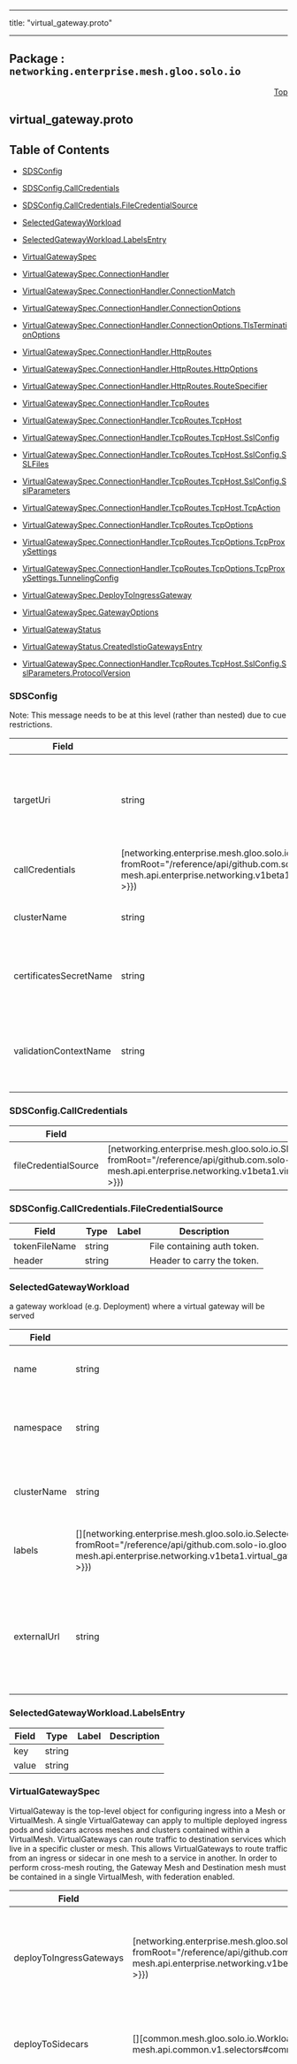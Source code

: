 
---

title: "virtual_gateway.proto"

---

## Package : `networking.enterprise.mesh.gloo.solo.io`



<a name="top"></a>

<a name="API Reference for virtual_gateway.proto"></a>
<p align="right"><a href="#top">Top</a></p>

## virtual_gateway.proto


## Table of Contents
  - [SDSConfig](#networking.enterprise.mesh.gloo.solo.io.SDSConfig)
  - [SDSConfig.CallCredentials](#networking.enterprise.mesh.gloo.solo.io.SDSConfig.CallCredentials)
  - [SDSConfig.CallCredentials.FileCredentialSource](#networking.enterprise.mesh.gloo.solo.io.SDSConfig.CallCredentials.FileCredentialSource)
  - [SelectedGatewayWorkload](#networking.enterprise.mesh.gloo.solo.io.SelectedGatewayWorkload)
  - [SelectedGatewayWorkload.LabelsEntry](#networking.enterprise.mesh.gloo.solo.io.SelectedGatewayWorkload.LabelsEntry)
  - [VirtualGatewaySpec](#networking.enterprise.mesh.gloo.solo.io.VirtualGatewaySpec)
  - [VirtualGatewaySpec.ConnectionHandler](#networking.enterprise.mesh.gloo.solo.io.VirtualGatewaySpec.ConnectionHandler)
  - [VirtualGatewaySpec.ConnectionHandler.ConnectionMatch](#networking.enterprise.mesh.gloo.solo.io.VirtualGatewaySpec.ConnectionHandler.ConnectionMatch)
  - [VirtualGatewaySpec.ConnectionHandler.ConnectionOptions](#networking.enterprise.mesh.gloo.solo.io.VirtualGatewaySpec.ConnectionHandler.ConnectionOptions)
  - [VirtualGatewaySpec.ConnectionHandler.ConnectionOptions.TlsTerminationOptions](#networking.enterprise.mesh.gloo.solo.io.VirtualGatewaySpec.ConnectionHandler.ConnectionOptions.TlsTerminationOptions)
  - [VirtualGatewaySpec.ConnectionHandler.HttpRoutes](#networking.enterprise.mesh.gloo.solo.io.VirtualGatewaySpec.ConnectionHandler.HttpRoutes)
  - [VirtualGatewaySpec.ConnectionHandler.HttpRoutes.HttpOptions](#networking.enterprise.mesh.gloo.solo.io.VirtualGatewaySpec.ConnectionHandler.HttpRoutes.HttpOptions)
  - [VirtualGatewaySpec.ConnectionHandler.HttpRoutes.RouteSpecifier](#networking.enterprise.mesh.gloo.solo.io.VirtualGatewaySpec.ConnectionHandler.HttpRoutes.RouteSpecifier)
  - [VirtualGatewaySpec.ConnectionHandler.TcpRoutes](#networking.enterprise.mesh.gloo.solo.io.VirtualGatewaySpec.ConnectionHandler.TcpRoutes)
  - [VirtualGatewaySpec.ConnectionHandler.TcpRoutes.TcpHost](#networking.enterprise.mesh.gloo.solo.io.VirtualGatewaySpec.ConnectionHandler.TcpRoutes.TcpHost)
  - [VirtualGatewaySpec.ConnectionHandler.TcpRoutes.TcpHost.SslConfig](#networking.enterprise.mesh.gloo.solo.io.VirtualGatewaySpec.ConnectionHandler.TcpRoutes.TcpHost.SslConfig)
  - [VirtualGatewaySpec.ConnectionHandler.TcpRoutes.TcpHost.SslConfig.SSLFiles](#networking.enterprise.mesh.gloo.solo.io.VirtualGatewaySpec.ConnectionHandler.TcpRoutes.TcpHost.SslConfig.SSLFiles)
  - [VirtualGatewaySpec.ConnectionHandler.TcpRoutes.TcpHost.SslConfig.SslParameters](#networking.enterprise.mesh.gloo.solo.io.VirtualGatewaySpec.ConnectionHandler.TcpRoutes.TcpHost.SslConfig.SslParameters)
  - [VirtualGatewaySpec.ConnectionHandler.TcpRoutes.TcpHost.TcpAction](#networking.enterprise.mesh.gloo.solo.io.VirtualGatewaySpec.ConnectionHandler.TcpRoutes.TcpHost.TcpAction)
  - [VirtualGatewaySpec.ConnectionHandler.TcpRoutes.TcpOptions](#networking.enterprise.mesh.gloo.solo.io.VirtualGatewaySpec.ConnectionHandler.TcpRoutes.TcpOptions)
  - [VirtualGatewaySpec.ConnectionHandler.TcpRoutes.TcpOptions.TcpProxySettings](#networking.enterprise.mesh.gloo.solo.io.VirtualGatewaySpec.ConnectionHandler.TcpRoutes.TcpOptions.TcpProxySettings)
  - [VirtualGatewaySpec.ConnectionHandler.TcpRoutes.TcpOptions.TcpProxySettings.TunnelingConfig](#networking.enterprise.mesh.gloo.solo.io.VirtualGatewaySpec.ConnectionHandler.TcpRoutes.TcpOptions.TcpProxySettings.TunnelingConfig)
  - [VirtualGatewaySpec.DeployToIngressGateway](#networking.enterprise.mesh.gloo.solo.io.VirtualGatewaySpec.DeployToIngressGateway)
  - [VirtualGatewaySpec.GatewayOptions](#networking.enterprise.mesh.gloo.solo.io.VirtualGatewaySpec.GatewayOptions)
  - [VirtualGatewayStatus](#networking.enterprise.mesh.gloo.solo.io.VirtualGatewayStatus)
  - [VirtualGatewayStatus.CreatedIstioGatewaysEntry](#networking.enterprise.mesh.gloo.solo.io.VirtualGatewayStatus.CreatedIstioGatewaysEntry)

  - [VirtualGatewaySpec.ConnectionHandler.TcpRoutes.TcpHost.SslConfig.SslParameters.ProtocolVersion](#networking.enterprise.mesh.gloo.solo.io.VirtualGatewaySpec.ConnectionHandler.TcpRoutes.TcpHost.SslConfig.SslParameters.ProtocolVersion)






<a name="networking.enterprise.mesh.gloo.solo.io.SDSConfig"></a>

### SDSConfig
Note: This message needs to be at this level (rather than nested) due to cue restrictions.


| Field | Type | Label | Description |
| ----- | ---- | ----- | ----------- |
| targetUri | string |  | Target uri for the sds channel. currently only a unix domain socket is supported. |
  | callCredentials | [networking.enterprise.mesh.gloo.solo.io.SDSConfig.CallCredentials]({{< versioned_link_path fromRoot="/reference/api/github.com.solo-io.gloo-mesh.api.enterprise.networking.v1beta1.virtual_gateway#networking.enterprise.mesh.gloo.solo.io.SDSConfig.CallCredentials" >}}) |  | Call credentials. |
  | clusterName | string |  | The name of the sds cluster in envoy |
  | certificatesSecretName | string |  | The name of the secret containing the certificate |
  | validationContextName | string |  | The name of secret containing the validation context (i.e. root ca) |
  





<a name="networking.enterprise.mesh.gloo.solo.io.SDSConfig.CallCredentials"></a>

### SDSConfig.CallCredentials



| Field | Type | Label | Description |
| ----- | ---- | ----- | ----------- |
| fileCredentialSource | [networking.enterprise.mesh.gloo.solo.io.SDSConfig.CallCredentials.FileCredentialSource]({{< versioned_link_path fromRoot="/reference/api/github.com.solo-io.gloo-mesh.api.enterprise.networking.v1beta1.virtual_gateway#networking.enterprise.mesh.gloo.solo.io.SDSConfig.CallCredentials.FileCredentialSource" >}}) |  | Call credentials are coming from a file, |
  





<a name="networking.enterprise.mesh.gloo.solo.io.SDSConfig.CallCredentials.FileCredentialSource"></a>

### SDSConfig.CallCredentials.FileCredentialSource



| Field | Type | Label | Description |
| ----- | ---- | ----- | ----------- |
| tokenFileName | string |  | File containing auth token. |
  | header | string |  | Header to carry the token. |
  





<a name="networking.enterprise.mesh.gloo.solo.io.SelectedGatewayWorkload"></a>

### SelectedGatewayWorkload
a gateway workload (e.g. Deployment) where a virtual gateway will be served


| Field | Type | Label | Description |
| ----- | ---- | ----- | ----------- |
| name | string |  | the name of the gateway workload |
  | namespace | string |  | the namespace where the gateway workload is running |
  | clusterName | string |  | the cluster where the gateway workload is running |
  | labels | [][networking.enterprise.mesh.gloo.solo.io.SelectedGatewayWorkload.LabelsEntry]({{< versioned_link_path fromRoot="/reference/api/github.com.solo-io.gloo-mesh.api.enterprise.networking.v1beta1.virtual_gateway#networking.enterprise.mesh.gloo.solo.io.SelectedGatewayWorkload.LabelsEntry" >}}) | repeated | the labels used to identify the gateway workload |
  | externalUrl | string |  | the external URL by which the gateway can be accessed on the given workload, if it exists |
  





<a name="networking.enterprise.mesh.gloo.solo.io.SelectedGatewayWorkload.LabelsEntry"></a>

### SelectedGatewayWorkload.LabelsEntry



| Field | Type | Label | Description |
| ----- | ---- | ----- | ----------- |
| key | string |  |  |
  | value | string |  |  |
  





<a name="networking.enterprise.mesh.gloo.solo.io.VirtualGatewaySpec"></a>

### VirtualGatewaySpec
VirtualGateway is the top-level object for configuring ingress into a Mesh or VirtualMesh. A single VirtualGateway can apply to multiple deployed ingress pods and sidecars across meshes and clusters contained within a VirtualMesh. VirtualGateways can route traffic to destination services which live in a specific cluster or mesh. This allows VirtualGateways to route traffic from an ingress or sidecar in one mesh to a service in another. In order to perform cross-mesh routing, the Gateway Mesh and Destination mesh must be contained in a single VirtualMesh, with federation enabled.


| Field | Type | Label | Description |
| ----- | ---- | ----- | ----------- |
| deployToIngressGateways | [networking.enterprise.mesh.gloo.solo.io.VirtualGatewaySpec.DeployToIngressGateway]({{< versioned_link_path fromRoot="/reference/api/github.com.solo-io.gloo-mesh.api.enterprise.networking.v1beta1.virtual_gateway#networking.enterprise.mesh.gloo.solo.io.VirtualGatewaySpec.DeployToIngressGateway" >}}) |  | deploy this VirtualGateway to one or more Ingress Gateway workloads {{/* TODO: evaluate supporting multiple ingress gateway deployments per VG */}} |
  | deployToSidecars | [][common.mesh.gloo.solo.io.WorkloadSelector]({{< versioned_link_path fromRoot="/reference/api/github.com.solo-io.gloo-mesh.api.common.v1.selectors#common.mesh.gloo.solo.io.WorkloadSelector" >}}) | repeated | deploy this VirtualGateway to one or more workload sidecars {{/* NOTE: unimplemented */}} |
  | connectionHandlers | [][networking.enterprise.mesh.gloo.solo.io.VirtualGatewaySpec.ConnectionHandler]({{< versioned_link_path fromRoot="/reference/api/github.com.solo-io.gloo-mesh.api.enterprise.networking.v1beta1.virtual_gateway#networking.enterprise.mesh.gloo.solo.io.VirtualGatewaySpec.ConnectionHandler" >}}) | repeated | Each Gateway must implement one or more ConnectionHandlers. A ConnectionHandler instructs the gateway how to handle clients which have connected to the specified bind address. Typically `connectionHandlers` will consist of a single `http` handler which serves HTTP Routes defined in a set of VirtualHosts. Multiple `connectionHandlers` can be specified to provide different behavior on the same Gateway, e.g. one for TCP and one for HTTP traffic. NOTE: Currently having multiple connection handlers is NOT supported. Only exactly ONE connection handler can be specified. |
  | options | [networking.enterprise.mesh.gloo.solo.io.VirtualGatewaySpec.GatewayOptions]({{< versioned_link_path fromRoot="/reference/api/github.com.solo-io.gloo-mesh.api.enterprise.networking.v1beta1.virtual_gateway#networking.enterprise.mesh.gloo.solo.io.VirtualGatewaySpec.GatewayOptions" >}}) |  | Options applied to all clients who connect to this gateway |
  





<a name="networking.enterprise.mesh.gloo.solo.io.VirtualGatewaySpec.ConnectionHandler"></a>

### VirtualGatewaySpec.ConnectionHandler
Each ConnnectionHandler specifies a `connectionMatch` (required if using multiple ConnectionHandlers) and a set of (HTTP or TCP) routes to serve matched connections.


| Field | Type | Label | Description |
| ----- | ---- | ----- | ----------- |
| connectionMatch | [networking.enterprise.mesh.gloo.solo.io.VirtualGatewaySpec.ConnectionHandler.ConnectionMatch]({{< versioned_link_path fromRoot="/reference/api/github.com.solo-io.gloo-mesh.api.enterprise.networking.v1beta1.virtual_gateway#networking.enterprise.mesh.gloo.solo.io.VirtualGatewaySpec.ConnectionHandler.ConnectionMatch" >}}) |  | Additional options for matching a connection to a specific gateway. This is required when more than one `connectionHandler` is specified for a single gateway. Typically this is used to serve different |
  | http | [networking.enterprise.mesh.gloo.solo.io.VirtualGatewaySpec.ConnectionHandler.HttpRoutes]({{< versioned_link_path fromRoot="/reference/api/github.com.solo-io.gloo-mesh.api.enterprise.networking.v1beta1.virtual_gateway#networking.enterprise.mesh.gloo.solo.io.VirtualGatewaySpec.ConnectionHandler.HttpRoutes" >}}) |  |  |
  | tcp | [networking.enterprise.mesh.gloo.solo.io.VirtualGatewaySpec.ConnectionHandler.TcpRoutes]({{< versioned_link_path fromRoot="/reference/api/github.com.solo-io.gloo-mesh.api.enterprise.networking.v1beta1.virtual_gateway#networking.enterprise.mesh.gloo.solo.io.VirtualGatewaySpec.ConnectionHandler.TcpRoutes" >}}) |  |  |
  | connectionOptions | [networking.enterprise.mesh.gloo.solo.io.VirtualGatewaySpec.ConnectionHandler.ConnectionOptions]({{< versioned_link_path fromRoot="/reference/api/github.com.solo-io.gloo-mesh.api.enterprise.networking.v1beta1.virtual_gateway#networking.enterprise.mesh.gloo.solo.io.VirtualGatewaySpec.ConnectionHandler.ConnectionOptions" >}}) |  | Top level optional configuration for all routes on the ConnectionHandler. |
  





<a name="networking.enterprise.mesh.gloo.solo.io.VirtualGatewaySpec.ConnectionHandler.ConnectionMatch"></a>

### VirtualGatewaySpec.ConnectionHandler.ConnectionMatch
Look at what Envoy exposes, put them all(maybe?) here Should expose everything we can do with Envoy, ideally.


| Field | Type | Label | Description |
| ----- | ---- | ----- | ----------- |
| transportProtocol | string |  | Protocol |
  | serverNames | []string | repeated | If non-empty, a list of server names (e.g. SNI for TLS protocol) to consider when determining a `connectionMatch`. Those values will be compared against the server names of a new connection, when detected by one of the listener filters.<br>The server name will be matched against all wildcard domains, i.e. `www.example.com` will be first matched against `www.example.com`, then `*.example.com`, then ``*.com`.<br>Note that partial wildcards are not supported, and values like `*w.example.com` are invalid. |
  





<a name="networking.enterprise.mesh.gloo.solo.io.VirtualGatewaySpec.ConnectionHandler.ConnectionOptions"></a>

### VirtualGatewaySpec.ConnectionHandler.ConnectionOptions
TODO: Fill ConnectionOptions


| Field | Type | Label | Description |
| ----- | ---- | ----- | ----------- |
| tlsContext | [networking.enterprise.mesh.gloo.solo.io.VirtualGatewaySpec.ConnectionHandler.ConnectionOptions.TlsTerminationOptions]({{< versioned_link_path fromRoot="/reference/api/github.com.solo-io.gloo-mesh.api.enterprise.networking.v1beta1.virtual_gateway#networking.enterprise.mesh.gloo.solo.io.VirtualGatewaySpec.ConnectionHandler.ConnectionOptions.TlsTerminationOptions" >}}) |  | TODO |
  | strictFilterManagement | bool |  | Restricts filter from being added to the corresponding Envoy Listener unless they are explicitly configured in the connection handler options |
  | enableProxyProtocol | bool |  | enable PROXY protocol for this connection handler. |
  





<a name="networking.enterprise.mesh.gloo.solo.io.VirtualGatewaySpec.ConnectionHandler.ConnectionOptions.TlsTerminationOptions"></a>

### VirtualGatewaySpec.ConnectionHandler.ConnectionOptions.TlsTerminationOptions



| Field | Type | Label | Description |
| ----- | ---- | ----- | ----------- |
| presented | [google.protobuf.BoolValue]({{< versioned_link_path fromRoot="/reference/api/github.com.solo-io.protoc-gen-ext.external.google.protobuf.wrappers#google.protobuf.BoolValue" >}}) |  | If specified, the route will match against whether or not a certificate is presented. If not specified, certificate presentation status (true or false) will not be considered when route matching. |
  | validated | [google.protobuf.BoolValue]({{< versioned_link_path fromRoot="/reference/api/github.com.solo-io.protoc-gen-ext.external.google.protobuf.wrappers#google.protobuf.BoolValue" >}}) |  | If specified, the route will match against whether or not a certificate is validated. If not specified, certificate validation status (true or false) will not be considered when route matching. |
  





<a name="networking.enterprise.mesh.gloo.solo.io.VirtualGatewaySpec.ConnectionHandler.HttpRoutes"></a>

### VirtualGatewaySpec.ConnectionHandler.HttpRoutes



| Field | Type | Label | Description |
| ----- | ---- | ----- | ----------- |
| routeConfig | [][networking.enterprise.mesh.gloo.solo.io.VirtualGatewaySpec.ConnectionHandler.HttpRoutes.RouteSpecifier]({{< versioned_link_path fromRoot="/reference/api/github.com.solo-io.gloo-mesh.api.enterprise.networking.v1beta1.virtual_gateway#networking.enterprise.mesh.gloo.solo.io.VirtualGatewaySpec.ConnectionHandler.HttpRoutes.RouteSpecifier" >}}) | repeated |  |
  | routeOptions | [networking.enterprise.mesh.gloo.solo.io.VirtualGatewaySpec.ConnectionHandler.HttpRoutes.HttpOptions]({{< versioned_link_path fromRoot="/reference/api/github.com.solo-io.gloo-mesh.api.enterprise.networking.v1beta1.virtual_gateway#networking.enterprise.mesh.gloo.solo.io.VirtualGatewaySpec.ConnectionHandler.HttpRoutes.HttpOptions" >}}) |  | HTTP Listener Options // Root level RouteTable + VirtualHost + routes level |
  





<a name="networking.enterprise.mesh.gloo.solo.io.VirtualGatewaySpec.ConnectionHandler.HttpRoutes.HttpOptions"></a>

### VirtualGatewaySpec.ConnectionHandler.HttpRoutes.HttpOptions



| Field | Type | Label | Description |
| ----- | ---- | ----- | ----------- |
| csrf | [csrf.networking.mesh.gloo.solo.io.CsrfPolicy]({{< versioned_link_path fromRoot="/reference/api/github.com.solo-io.gloo-mesh.api.networking.v1.csrf.csrf#csrf.networking.mesh.gloo.solo.io.CsrfPolicy" >}}) |  | Configure Global CSRF options for clients connected to this Gateway. |
  | rateLimit | [ratelimit.networking.mesh.gloo.solo.io.GatewayRateLimit]({{< versioned_link_path fromRoot="/reference/api/github.com.solo-io.gloo-mesh.api.networking.v1.ratelimit.rate_limit#ratelimit.networking.mesh.gloo.solo.io.GatewayRateLimit" >}}) |  | Configure Global Rate limit options for clients connected to this Gateway. Rate limits must be configured on specific routes in order to enable rate limiting for a Gateway. |
  | extauth | [extauth.networking.mesh.gloo.solo.io.GatewayExtauth]({{< versioned_link_path fromRoot="/reference/api/github.com.solo-io.gloo-mesh.api.networking.v1.extauth.extauth#extauth.networking.mesh.gloo.solo.io.GatewayExtauth" >}}) |  | Configure the Global Extauth options for clients connected to this Gateway |
  





<a name="networking.enterprise.mesh.gloo.solo.io.VirtualGatewaySpec.ConnectionHandler.HttpRoutes.RouteSpecifier"></a>

### VirtualGatewaySpec.ConnectionHandler.HttpRoutes.RouteSpecifier



| Field | Type | Label | Description |
| ----- | ---- | ----- | ----------- |
| virtualHostSelector | [core.skv2.solo.io.ObjectSelector]({{< versioned_link_path fromRoot="/reference/api/github.com.solo-io.skv2.api.core.v1.core#core.skv2.solo.io.ObjectSelector" >}}) |  | RouteSelector is used to specify which VirtualHosts should be attached to this gateway. |
  | virtualHost | [networking.enterprise.mesh.gloo.solo.io.VirtualHostSpec]({{< versioned_link_path fromRoot="/reference/api/github.com.solo-io.gloo-mesh.api.enterprise.networking.v1beta1.virtual_host#networking.enterprise.mesh.gloo.solo.io.VirtualHostSpec" >}}) |  | VirtualHost allows in-lining a route table directly in the Gateway Resource, for simple configs using fewer CRDs. Note that Kubernetes admission validation of inline virtual hosts is disabled. For production, the use of `virtualHostSelector` is recommended. |
  





<a name="networking.enterprise.mesh.gloo.solo.io.VirtualGatewaySpec.ConnectionHandler.TcpRoutes"></a>

### VirtualGatewaySpec.ConnectionHandler.TcpRoutes



| Field | Type | Label | Description |
| ----- | ---- | ----- | ----------- |
| tcpHosts | [][networking.enterprise.mesh.gloo.solo.io.VirtualGatewaySpec.ConnectionHandler.TcpRoutes.TcpHost]({{< versioned_link_path fromRoot="/reference/api/github.com.solo-io.gloo-mesh.api.enterprise.networking.v1beta1.virtual_gateway#networking.enterprise.mesh.gloo.solo.io.VirtualGatewaySpec.ConnectionHandler.TcpRoutes.TcpHost" >}}) | repeated | TCP hosts that the gateway can route to |
  | options | [networking.enterprise.mesh.gloo.solo.io.VirtualGatewaySpec.ConnectionHandler.TcpRoutes.TcpOptions]({{< versioned_link_path fromRoot="/reference/api/github.com.solo-io.gloo-mesh.api.enterprise.networking.v1beta1.virtual_gateway#networking.enterprise.mesh.gloo.solo.io.VirtualGatewaySpec.ConnectionHandler.TcpRoutes.TcpOptions" >}}) |  | TCP Gateway configuration |
  





<a name="networking.enterprise.mesh.gloo.solo.io.VirtualGatewaySpec.ConnectionHandler.TcpRoutes.TcpHost"></a>

### VirtualGatewaySpec.ConnectionHandler.TcpRoutes.TcpHost



| Field | Type | Label | Description |
| ----- | ---- | ----- | ----------- |
| name | string |  | the logical name of the tcp host. names must be unique for each tcp host within a listener |
  | sslConfig | [networking.enterprise.mesh.gloo.solo.io.VirtualGatewaySpec.ConnectionHandler.TcpRoutes.TcpHost.SslConfig]({{< versioned_link_path fromRoot="/reference/api/github.com.solo-io.gloo-mesh.api.enterprise.networking.v1beta1.virtual_gateway#networking.enterprise.mesh.gloo.solo.io.VirtualGatewaySpec.ConnectionHandler.TcpRoutes.TcpHost.SslConfig" >}}) |  | If provided, the Gateway will serve TLS/SSL traffic for this set of routes |
  | destination | [networking.enterprise.mesh.gloo.solo.io.VirtualGatewaySpec.ConnectionHandler.TcpRoutes.TcpHost.TcpAction]({{< versioned_link_path fromRoot="/reference/api/github.com.solo-io.gloo-mesh.api.enterprise.networking.v1beta1.virtual_gateway#networking.enterprise.mesh.gloo.solo.io.VirtualGatewaySpec.ConnectionHandler.TcpRoutes.TcpHost.TcpAction" >}}) |  |  |
  





<a name="networking.enterprise.mesh.gloo.solo.io.VirtualGatewaySpec.ConnectionHandler.TcpRoutes.TcpHost.SslConfig"></a>

### VirtualGatewaySpec.ConnectionHandler.TcpRoutes.TcpHost.SslConfig
SslConfig contains the options necessary to configure a virtual host or listener to use TLS


| Field | Type | Label | Description |
| ----- | ---- | ----- | ----------- |
| secretRef | [core.skv2.solo.io.ObjectRef]({{< versioned_link_path fromRoot="/reference/api/github.com.solo-io.skv2.api.core.v1.core#core.skv2.solo.io.ObjectRef" >}}) |  | SecretRef contains the secret ref to a gloo tls secret or a kubernetes tls secret. gloo tls secret can contain a root ca as well if verification is needed. |
  | sslFiles | [networking.enterprise.mesh.gloo.solo.io.VirtualGatewaySpec.ConnectionHandler.TcpRoutes.TcpHost.SslConfig.SSLFiles]({{< versioned_link_path fromRoot="/reference/api/github.com.solo-io.gloo-mesh.api.enterprise.networking.v1beta1.virtual_gateway#networking.enterprise.mesh.gloo.solo.io.VirtualGatewaySpec.ConnectionHandler.TcpRoutes.TcpHost.SslConfig.SSLFiles" >}}) |  | SSLFiles reference paths to certificates which are local to the proxy |
  | sds | [networking.enterprise.mesh.gloo.solo.io.SDSConfig]({{< versioned_link_path fromRoot="/reference/api/github.com.solo-io.gloo-mesh.api.enterprise.networking.v1beta1.virtual_gateway#networking.enterprise.mesh.gloo.solo.io.SDSConfig" >}}) |  | Use secret discovery service. |
  | sniDomains | []string | repeated | optional. the SNI domains that should be considered for TLS connections |
  | verifySubjectAltName | []string | repeated | Verify that the Subject Alternative Name in the peer certificate is one of the specified values. note that a root_ca must be provided if this option is used. |
  | parameters | [networking.enterprise.mesh.gloo.solo.io.VirtualGatewaySpec.ConnectionHandler.TcpRoutes.TcpHost.SslConfig.SslParameters]({{< versioned_link_path fromRoot="/reference/api/github.com.solo-io.gloo-mesh.api.enterprise.networking.v1beta1.virtual_gateway#networking.enterprise.mesh.gloo.solo.io.VirtualGatewaySpec.ConnectionHandler.TcpRoutes.TcpHost.SslConfig.SslParameters" >}}) |  |  |
  | alpnProtocols | []string | repeated | Set Application Level Protocol Negotiation If empty, defaults to ["h2", "http/1.1"]. |
  





<a name="networking.enterprise.mesh.gloo.solo.io.VirtualGatewaySpec.ConnectionHandler.TcpRoutes.TcpHost.SslConfig.SSLFiles"></a>

### VirtualGatewaySpec.ConnectionHandler.TcpRoutes.TcpHost.SslConfig.SSLFiles



| Field | Type | Label | Description |
| ----- | ---- | ----- | ----------- |
| tlsCert | string |  |  |
  | tlsKey | string |  |  |
  | rootCa | string |  | for client cert validation. optional |
  





<a name="networking.enterprise.mesh.gloo.solo.io.VirtualGatewaySpec.ConnectionHandler.TcpRoutes.TcpHost.SslConfig.SslParameters"></a>

### VirtualGatewaySpec.ConnectionHandler.TcpRoutes.TcpHost.SslConfig.SslParameters
General TLS parameters. See the [envoy docs](https://www.envoyproxy.io/docs/envoy/latest/api-v2/api/v2/auth/cert.proto#envoy-api-enum-auth-tlsparameters-tlsprotocol) for more information on the meaning of these values.


| Field | Type | Label | Description |
| ----- | ---- | ----- | ----------- |
| minimumProtocolVersion | [networking.enterprise.mesh.gloo.solo.io.VirtualGatewaySpec.ConnectionHandler.TcpRoutes.TcpHost.SslConfig.SslParameters.ProtocolVersion]({{< versioned_link_path fromRoot="/reference/api/github.com.solo-io.gloo-mesh.api.enterprise.networking.v1beta1.virtual_gateway#networking.enterprise.mesh.gloo.solo.io.VirtualGatewaySpec.ConnectionHandler.TcpRoutes.TcpHost.SslConfig.SslParameters.ProtocolVersion" >}}) |  |  |
  | maximumProtocolVersion | [networking.enterprise.mesh.gloo.solo.io.VirtualGatewaySpec.ConnectionHandler.TcpRoutes.TcpHost.SslConfig.SslParameters.ProtocolVersion]({{< versioned_link_path fromRoot="/reference/api/github.com.solo-io.gloo-mesh.api.enterprise.networking.v1beta1.virtual_gateway#networking.enterprise.mesh.gloo.solo.io.VirtualGatewaySpec.ConnectionHandler.TcpRoutes.TcpHost.SslConfig.SslParameters.ProtocolVersion" >}}) |  |  |
  | cipherSuites | []string | repeated |  |
  | ecdhCurves | []string | repeated |  |
  





<a name="networking.enterprise.mesh.gloo.solo.io.VirtualGatewaySpec.ConnectionHandler.TcpRoutes.TcpHost.TcpAction"></a>

### VirtualGatewaySpec.ConnectionHandler.TcpRoutes.TcpHost.TcpAction
Name of the destinations the gateway can route to. Note: the destination spec and subsets are not supported in this context and will be ignored.


| Field | Type | Label | Description |
| ----- | ---- | ----- | ----------- |
| static | [core.skv2.solo.io.ObjectRef]({{< versioned_link_path fromRoot="/reference/api/github.com.solo-io.skv2.api.core.v1.core#core.skv2.solo.io.ObjectRef" >}}) |  | Reference to a gloo mesh Static Destination |
  | virtual | [core.skv2.solo.io.ObjectRef]({{< versioned_link_path fromRoot="/reference/api/github.com.solo-io.skv2.api.core.v1.core#core.skv2.solo.io.ObjectRef" >}}) |  | Reference to a gloo mesh VirtualDestination |
  | kube | [core.skv2.solo.io.ClusterObjectRef]({{< versioned_link_path fromRoot="/reference/api/github.com.solo-io.skv2.api.core.v1.core#core.skv2.solo.io.ClusterObjectRef" >}}) |  | Reference to a Kubernetes Service. Note that the service must exist in the same mesh or virtual mesh (with federation enabled) as each gateway workload which routes to this destination. |
  | forwardSniClusterName | [google.protobuf.Empty]({{< versioned_link_path fromRoot="/reference/api/github.com.solo-io.protoc-gen-ext.external.google.protobuf.empty#google.protobuf.Empty" >}}) |  | Forwards the request to a cluster name matching the TLS SNI name https://www.envoyproxy.io/docs/envoy/latest/api-v2/config/filter/network/sni_cluster/empty/sni_cluster Note: This filter will only work properly with TLS connections in which the upstream SNI domain is specified |
  | weight | uint32 |  | Relative weight of this destination to others in the same route. If omitted, all destinations in the route will be load balanced between evenly. |
  





<a name="networking.enterprise.mesh.gloo.solo.io.VirtualGatewaySpec.ConnectionHandler.TcpRoutes.TcpOptions"></a>

### VirtualGatewaySpec.ConnectionHandler.TcpRoutes.TcpOptions



| Field | Type | Label | Description |
| ----- | ---- | ----- | ----------- |
| tcpProxySettings | [networking.enterprise.mesh.gloo.solo.io.VirtualGatewaySpec.ConnectionHandler.TcpRoutes.TcpOptions.TcpProxySettings]({{< versioned_link_path fromRoot="/reference/api/github.com.solo-io.gloo-mesh.api.enterprise.networking.v1beta1.virtual_gateway#networking.enterprise.mesh.gloo.solo.io.VirtualGatewaySpec.ConnectionHandler.TcpRoutes.TcpOptions.TcpProxySettings" >}}) |  |  |
  





<a name="networking.enterprise.mesh.gloo.solo.io.VirtualGatewaySpec.ConnectionHandler.TcpRoutes.TcpOptions.TcpProxySettings"></a>

### VirtualGatewaySpec.ConnectionHandler.TcpRoutes.TcpOptions.TcpProxySettings



| Field | Type | Label | Description |
| ----- | ---- | ----- | ----------- |
| maxConnectAttempts | [google.protobuf.UInt32Value]({{< versioned_link_path fromRoot="/reference/api/github.com.solo-io.protoc-gen-ext.external.google.protobuf.wrappers#google.protobuf.UInt32Value" >}}) |  | Contains various settings for Envoy's tcp proxy filter. See here for more information: https://www.envoyproxy.io/docs/envoy/v1.10.0/api-v2/config/filter/network/tcp_proxy/v2/tcp_proxy.proto#envoy-api-msg-config-filter-network-tcp-proxy-v2-tcpproxy |
  | idleTimeout | [google.protobuf.Duration]({{< versioned_link_path fromRoot="/reference/api/github.com.solo-io.protoc-gen-ext.external.google.protobuf.duration#google.protobuf.Duration" >}}) |  |  |
  | tunnelingConfig | [networking.enterprise.mesh.gloo.solo.io.VirtualGatewaySpec.ConnectionHandler.TcpRoutes.TcpOptions.TcpProxySettings.TunnelingConfig]({{< versioned_link_path fromRoot="/reference/api/github.com.solo-io.gloo-mesh.api.enterprise.networking.v1beta1.virtual_gateway#networking.enterprise.mesh.gloo.solo.io.VirtualGatewaySpec.ConnectionHandler.TcpRoutes.TcpOptions.TcpProxySettings.TunnelingConfig" >}}) |  | If set, this configures tunneling, e.g. configuration options to tunnel multiple TCP payloads over a shared HTTP tunnel. If this message is absent, the payload will be proxied upstream as per usual. |
  





<a name="networking.enterprise.mesh.gloo.solo.io.VirtualGatewaySpec.ConnectionHandler.TcpRoutes.TcpOptions.TcpProxySettings.TunnelingConfig"></a>

### VirtualGatewaySpec.ConnectionHandler.TcpRoutes.TcpOptions.TcpProxySettings.TunnelingConfig
Configuration for tunneling TCP over other transports or application layers.


| Field | Type | Label | Description |
| ----- | ---- | ----- | ----------- |
| hostname | string |  | The hostname to send in the synthesized CONNECT headers to the upstream proxy. |
  





<a name="networking.enterprise.mesh.gloo.solo.io.VirtualGatewaySpec.DeployToIngressGateway"></a>

### VirtualGatewaySpec.DeployToIngressGateway
Options for deploying the VirtualGateway to an Istio Ingress Gateway


| Field | Type | Label | Description |
| ----- | ---- | ----- | ----------- |
| bindAddress | string |  | The bind address the gateway should serve traffic on This maps to the Envoy Listener address. Defaults to "::" or "0.0.0.0". |
  | bindPort | uint32 |  | The bind port where the gateway workload will listen for connections. This maps to the Envoy Listener port. |
  | gatewayWorkloads | [][common.mesh.gloo.solo.io.WorkloadSelector]({{< versioned_link_path fromRoot="/reference/api/github.com.solo-io.gloo-mesh.api.common.v1.selectors#common.mesh.gloo.solo.io.WorkloadSelector" >}}) | repeated | Select which gateway workloads (Envoy pods / Istio ingress-gateways) this config applies to. Ingress pods selected must be in the same Mesh (or Federated VirtualMesh) as the Destination services being routed to. |
  





<a name="networking.enterprise.mesh.gloo.solo.io.VirtualGatewaySpec.GatewayOptions"></a>

### VirtualGatewaySpec.GatewayOptions
TODO: Fill in more options<br>gateway-level options (only apply to gateway/listener)


| Field | Type | Label | Description |
| ----- | ---- | ----- | ----------- |
| perConnectionBufferLimitBytes | [google.protobuf.UInt32Value]({{< versioned_link_path fromRoot="/reference/api/github.com.solo-io.protoc-gen-ext.external.google.protobuf.wrappers#google.protobuf.UInt32Value" >}}) |  | Soft limit on size of the listener's new connection read and write buffers. If unspecified, defaults to 1MiB For more info, check out the [Envoy docs](https://www.envoyproxy.io/docs/envoy/v1.17.1/api-v3/config/listener/v3/listener.proto) |
  





<a name="networking.enterprise.mesh.gloo.solo.io.VirtualGatewayStatus"></a>

### VirtualGatewayStatus



| Field | Type | Label | Description |
| ----- | ---- | ----- | ----------- |
| observedGeneration | int64 |  | The most recent generation observed in the the VirtualGateway metadata. If the `observedGeneration` does not match `metadata.generation`, Gloo Mesh has not processed the most recent version of this resource. |
  | errors | []string | repeated | Any errors found while processing this generation of the resource. |
  | warnings | []string | repeated | Any warnings found while processing this generation of the resource. |
  | selectedGateways | [][networking.enterprise.mesh.gloo.solo.io.SelectedGatewayWorkload]({{< versioned_link_path fromRoot="/reference/api/github.com.solo-io.gloo-mesh.api.enterprise.networking.v1beta1.virtual_gateway#networking.enterprise.mesh.gloo.solo.io.SelectedGatewayWorkload" >}}) | repeated |  |
  | selectedVirtualHosts | [][core.skv2.solo.io.ObjectRef]({{< versioned_link_path fromRoot="/reference/api/github.com.solo-io.skv2.api.core.v1.core#core.skv2.solo.io.ObjectRef" >}}) | repeated |  |
  | selectedRouteTables | [][core.skv2.solo.io.ObjectRef]({{< versioned_link_path fromRoot="/reference/api/github.com.solo-io.skv2.api.core.v1.core#core.skv2.solo.io.ObjectRef" >}}) | repeated | List of Delegated Route tables that this Route table delegates to |
  | createdIstioGateways | [][networking.enterprise.mesh.gloo.solo.io.VirtualGatewayStatus.CreatedIstioGatewaysEntry]({{< versioned_link_path fromRoot="/reference/api/github.com.solo-io.gloo-mesh.api.enterprise.networking.v1beta1.virtual_gateway#networking.enterprise.mesh.gloo.solo.io.VirtualGatewayStatus.CreatedIstioGatewaysEntry" >}}) | repeated | List of Istio Gateway CRs created by this VirtualGateway in each cluster |
  





<a name="networking.enterprise.mesh.gloo.solo.io.VirtualGatewayStatus.CreatedIstioGatewaysEntry"></a>

### VirtualGatewayStatus.CreatedIstioGatewaysEntry



| Field | Type | Label | Description |
| ----- | ---- | ----- | ----------- |
| key | string |  |  |
  | value | [core.skv2.solo.io.ObjectRefList]({{< versioned_link_path fromRoot="/reference/api/github.com.solo-io.skv2.api.core.v1.core#core.skv2.solo.io.ObjectRefList" >}}) |  |  |
  




 <!-- end messages -->


<a name="networking.enterprise.mesh.gloo.solo.io.VirtualGatewaySpec.ConnectionHandler.TcpRoutes.TcpHost.SslConfig.SslParameters.ProtocolVersion"></a>

### VirtualGatewaySpec.ConnectionHandler.TcpRoutes.TcpHost.SslConfig.SslParameters.ProtocolVersion


| Name | Number | Description |
| ---- | ------ | ----------- |
| TLS_AUTO | 0 | Envoy will choose the optimal TLS version. |
| TLSv1_0 | 1 | TLS 1.0 |
| TLSv1_1 | 2 | TLS 1.1 |
| TLSv1_2 | 3 | TLS 1.2 |
| TLSv1_3 | 4 | TLS 1.3 |


 <!-- end enums -->

 <!-- end HasExtensions -->

 <!-- end services -->

